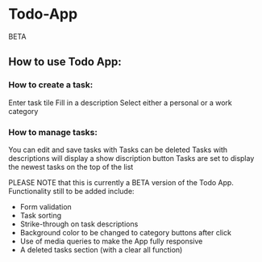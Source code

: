 # Todo-App

BETA
## How to use Todo App:

### How to create a task:
Enter task tile
Fill in a description
Select either a personal or a work category

### How to manage tasks:
You can edit and save tasks with
Tasks can be deleted
Tasks with descriptions will display a show discription button
Tasks are set to display the newest tasks on the top of the list

PLEASE NOTE that this is currently a BETA version of the Todo App. Functionality still to be added include:
- Form validation
- Task sorting
- Strike-through on task descriptions
- Background color to be changed to category buttons after click
- Use of media queries to make the App fully responsive
- A deleted tasks section (with a clear all function)
